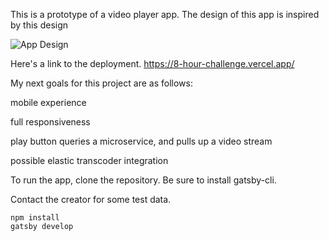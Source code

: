 This is a prototype of a video player app. The design of this app is inspired by this design

![App Design](https://github.com/chokoreetosan/video-player/blob/master/design.png)

Here's a link to the deployment. https://8-hour-challenge.vercel.app/

My next goals for this project are as follows:

mobile experience

full responsiveness

play button queries a microservice, and pulls up a video stream

possible elastic transcoder integration

To run the app, clone the repository. Be sure to install gatsby-cli.

Contact the creator for some test data.

```
npm install
gatsby develop
```

